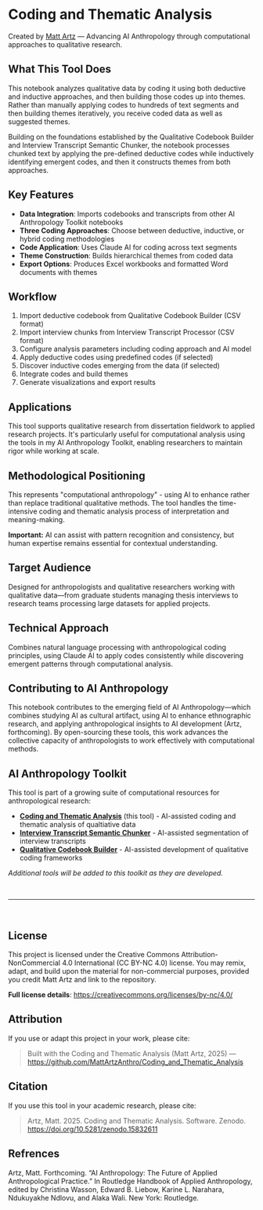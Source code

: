 # Coding and Thematic Analysis

Created by [Matt Artz](https://www.mattartz.me/) — Advancing AI Anthropology through computational approaches to qualitative research.

## What This Tool Does

This notebook analyzes qualitative data by coding it using both deductive and inductive approaches, and then building those codes up into themes. Rather than manually applying codes to hundreds of text segments and then building themes iteratively, you receive coded data as well as suggested themes.

Building on the foundations established by the Qualitative Codebook Builder and Interview Transcript Semantic Chunker, the notebook processes chunked text by applying the pre-defined deductive codes while inductively identifying emergent codes, and then it constructs themes from both approaches.

## Key Features

- **Data Integration**: Imports codebooks and transcripts from other AI Anthropology Toolkit notebooks
- **Three Coding Approaches**: Choose between deductive, inductive, or hybrid coding methodologies
- **Code Application**: Uses Claude AI for coding across text segments
- **Theme Construction**: Builds hierarchical themes from coded data
- **Export Options**: Produces Excel workbooks and formatted Word documents with themes


## Workflow

1. Import deductive codebook from Qualitative Codebook Builder (CSV format)
2. Import interview chunks from Interview Transcript Processor (CSV format)
3. Configure analysis parameters including coding approach and AI model
4. Apply deductive codes using predefined codes (if selected)
5. Discover inductive codes emerging from the data (if selected)
6. Integrate codes and build themes
7. Generate visualizations and export results

## Applications

This tool supports qualitative research from dissertation fieldwork to applied research projects. It's particularly useful for computational analysis using the tools in my AI Anthropology Toolkit, enabling researchers to maintain rigor while working at scale.

## Methodological Positioning

This represents "computational anthropology" - using AI to enhance rather than replace traditional qualitative methods. The tool handles the time-intensive coding and thematic analysis process of interpretation and meaning-making. 

**Important:** AI can assist with pattern recognition and consistency, but human expertise remains essential for contextual understanding.

## Target Audience

Designed for anthropologists and qualitative researchers working with qualitative data—from graduate students managing thesis interviews to research teams processing large datasets for applied projects.

## Technical Approach

Combines natural language processing with anthropological coding principles, using Claude AI to apply codes consistently while discovering emergent patterns through computational analysis.

## Contributing to AI Anthropology

This notebook contributes to the emerging field of AI Anthropology—which combines studying AI as cultural artifact, using AI to enhance ethnographic research, and applying anthropological insights to AI development (Artz, forthcoming). By open-sourcing these tools, this work advances the collective capacity of anthropologists to work effectively with computational methods.

## AI Anthropology Toolkit

This tool is part of a growing suite of computational resources for anthropological research:

- **[Coding and Thematic Analysis](https://github.com/MattArtzAnthro/Coding_and_Thematic_Analysis)** (this tool) - AI-assisted coding and thematic analysis of qualtiative data
- **[Interview Transcript Semantic Chunker](https://github.com/MattArtzAnthro/Interview_Transcript_Semantic_Chunker)** - AI-assisted segmentation of interview transcripts
- **[Qualitative Codebook Builder](https://github.com/MattArtzAnthro/Qualitative_Codebook_Builder)** - AI-assisted development of qualitative coding frameworks

*Additional tools will be added to this toolkit as they are developed.*


<br>

---

<br>

## License

This project is licensed under the Creative Commons Attribution-NonCommercial 4.0 International (CC BY-NC 4.0) license. You may remix, adapt, and build upon the material for non-commercial purposes, provided you credit Matt Artz and link to the repository.

**Full license details**: https://creativecommons.org/licenses/by-nc/4.0/

## Attribution   

If you use or adapt this project in your work, please cite:


> Built with the Coding and Thematic Analysis (Matt Artz, 2025) — https://github.com/MattArtzAnthro/Coding_and_Thematic_Analysis


## Citation

If you use this tool in your academic research, please cite:


> Artz, Matt. 2025. Coding and Thematic Analysis. Software.
Zenodo. https://doi.org/10.5281/zenodo.15832611

## Refrences
Artz, Matt. Forthcoming. “AI Anthropology: The Future of Applied Anthropological Practice.” In Routledge Handbook of Applied Anthropology, edited by Christina Wasson, Edward B. Liebow, Karine L. Narahara, Ndukuyakhe Ndlovu, and Alaka Wali. New York: Routledge.

